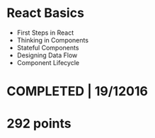# React Basics
- First Steps in React 
- Thinking in Components 
- Stateful Components 
- Designing Data Flow 
- Component Lifecycle

# COMPLETED | 19/12016
# 292 points
